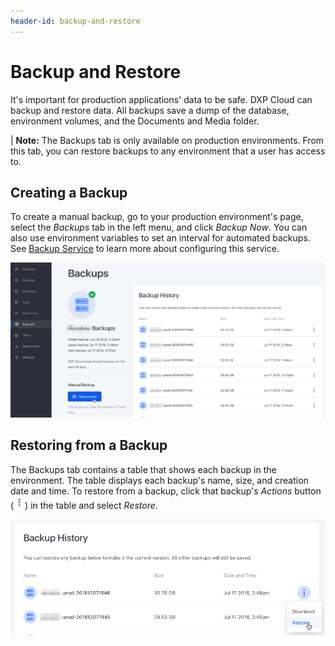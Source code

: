 ```yaml
---
header-id: backup-and-restore
---
```


# Backup and Restore

It's important for production applications' data to be safe. DXP Cloud can 
backup and restore data. All backups save a dump of the database, environment 
volumes, and the Documents and Media folder. 

| **Note:** The Backups tab is only available on production environments. From this tab, you can restore backups to any environment that a user has access to. 

## Creating a Backup

To create a manual backup, go to your production environment's page, select the 
*Backups* tab in the left menu, and click *Backup Now*. You can also use 
environment variables to set an interval for automated backups. See 
[Backup Service](/docs/-/knowledge_base/dxp-cloud/backup-service) 
to learn more about configuring this service. 

![Figure 1: You can create backups in DXP Cloud.](../../images/backups.png)

## Restoring from a Backup

The Backups tab contains a table that shows each backup in the environment. The 
table displays each backup's name, size, and creation date and time. To restore 
from a backup, click that backup's *Actions* button 
(![Actions](../../images/icon-actions.png)) 
in the table and select *Restore*. 

![Figure 2: You can restore from a backup in DXP Cloud.](../../images/backup-restore.png)
